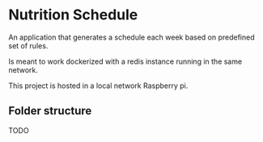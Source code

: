 # Nutrition Schedule
An application that generates a schedule each week based on predefined set of rules.

Is meant to work dockerized with a redis instance running in the same network.

This project is hosted in a local network Raspberry pi.

## Folder structure
TODO